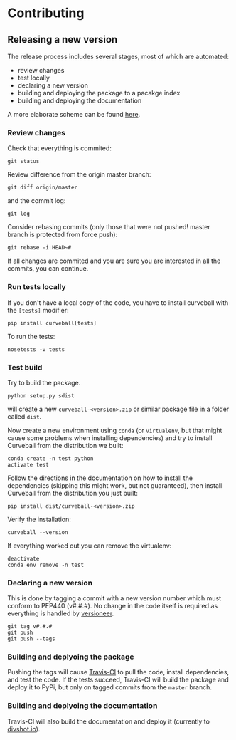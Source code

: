 # Contributing

## Releasing a new version

The release process includes several stages, most of which are automated:

- review changes
- test locally
- declaring a new version
- building and deploying the package to a pacakge index
- building and deploying the documentation

A more elaborate scheme can be found [here](https://khmer.readthedocs.org/en/v1.1/release.html).

### Review changes

Check that everything is commited:

```
git status
```

Review difference from the origin master branch:

```
git diff origin/master
```

and the commit log:

```
git log
```

Consider rebasing commits (only those that were not pushed! master branch is protected from force push):

```
git rebase -i HEAD~#
```

If all changes are commited and you are sure you are interested in all the commits, you can continue.

### Run tests locally

If you don't have a local copy of the code, you have to install curveball with the `[tests]` modifier:

```
pip install curveball[tests]
```

To run the tests:

```
nosetests -v tests
```

### Test build

Try to build the package.

```
python setup.py sdist
```

will create a new `curveball-<version>.zip` or similar package file in a folder called `dist`.

Now create a new environment using `conda` (or `virtualenv`, but that might cause some problems when installing dependencies)
and try to install Curveball from the distribution we built:

```
conda create -n test python
activate test
```

Follow the directions in the documentation on how to install the dependencies (skipping this might work, but not guaranteed), 
then install Curveball from the distribution you just built:

```
pip install dist/curveball-<version>.zip
```

Verify the installation:

```
curveball --version
```

If everything worked out you can remove the virtualenv:
```
deactivate
conda env remove -n test
```

### Declaring a new version

This is done by tagging a commit with a new version number which must conform to PEP440 (v#.#.#).
No change in the code itself is required as everything is handled by [versioneer](https://github.com/warner/python-versioneer).

```
git tag v#.#.#
git push
git push --tags
```

### Building and deplyoing the package

Pushing the tags will cause [Travis-CI](https://magnum.travis-ci.com/yoavram/curveball)
to pull the code, install dependencies, and test the code. 
If the tests succeed, Travis-CI will build the package and deploy it to PyPi,
but only on tagged commits from the `master` branch.


### Building and deplyoing the documentation

Travis-CI will also build the documentation and deploy it (currently to [divshot.io](https://curveball.divshot.io)).
